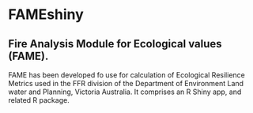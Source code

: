 FAMEshiny
===================================
Fire Analysis Module for Ecological values (FAME). 
---------------------------------------
FAME has been developed fo use for calculation  of Ecological Resilience Metrics 
used in the FFR division of the Department of Environment Land water and Planning, Victoria
Australia. It comprises an R Shiny app, and related R package. 



